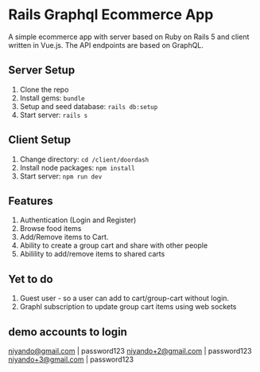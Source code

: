 # Rails Graphql Ecommerce App

A simple ecommerce app with server based on Ruby on Rails 5 and client written in Vue.js. The API endpoints are based on GraphQL.

## Server Setup

1. Clone the repo
2. Install gems: `bundle`
3. Setup and seed database: `rails db:setup`
4. Start server: `rails s`

## Client Setup

1. Change directory: `cd /client/doordash`
2. Install node packages: `npm install`
3. Start server: `npm run dev`

## Features

1. Authentication (Login and Register)
2. Browse food items
3. Add/Remove items to Cart.
4. Ability to create a group cart and share with other people
5. Abilility to add/remove items to shared carts

## Yet to do

1. Guest user - so a user can add to cart/group-cart without login.
2. Graphl subscription to update group cart items using web sockets

## demo accounts to login

niyando@gmail.com | password123
niyando+2@gmail.com | password123
niyando+3@gmail.com | password123


